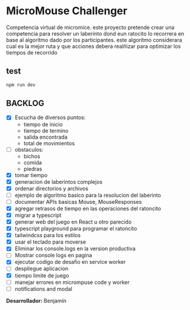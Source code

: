 # MicroMouse Challenger

Competencia virtual de micromice. este proyecto pretende crear una competencia para resolver un laberinto dond eun ratocito lo recorrera en base al algoritmo dado por los participantes. este algoritmo considerara cual es la mejor ruta y que acciones debera realñizar para optimizar los tiempos de recorrido


## test
```bash
npm run dev

```


## BACKLOG

- [x] Escucha de diversos puntos:
    * tiempo de inicio
    * tiempo de termino
    * salida encontrada
    * total de movimientos
- [ ] obstaculos:
    * bichos
    * comida
    * piedras
- [x] tomar tiempo
- [x] generacion de laberintos complejos
- [x] ordenar directorios y archivos
- [ ] ejemplo de algoritmo basico para la resolucion del laberinto
- [ ] documentar APIs basicas Mouse, MouseResponses
- [x] agregar retrasos de tiempo en las operaciones del ratoncito
- [x] migrar a typescript
- [x] generar web del juego en React u otro parecido
- [x] typescript playground para programar el ratoncito
- [x] tailwindcss para los estilos
- [x] usar el teclado para moverse
- [x] Eliminar los console.logs en la version productiva 
- [ ] Mostrar console logs en pagina
- [x] ejecutar codigo de desafio en service worker
- [ ] despliegue aplicacion
- [x] tiempo limite de juego
- [ ] manejar errores en micrompuse code y worker
- [ ] notifications and modal

**Desarrollador:** Benjamín 